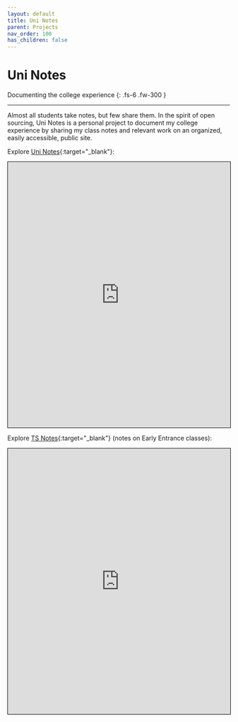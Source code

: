 ```yaml
---
layout: default
title: Uni Notes
parent: Projects
nav_order: 100
has_children: false
---
```


# Uni Notes

Documenting the college experience 
{: .fs-6 .fw-300 }

---

Almost all students take notes, but few share them. In the spirit of open sourcing, Uni Notes is a personal project to document my college experience by sharing my class notes and relevant work on an organized, easily accessible, public site.

Explore [Uni Notes](https://andre-ye.github.io){:target="_blank"}:

<iframe src="https://andre-ye.github.io" width="100%" height="600" style="border:1px solid black;"></iframe>

Explore [TS Notes](https://andre-ye.github.io/ts){:target="_blank"} (notes on Early Entrance classes):

<iframe src="https://andre-ye.github.io/ts" width="100%" height="600" style="border:1px solid black;"></iframe>
